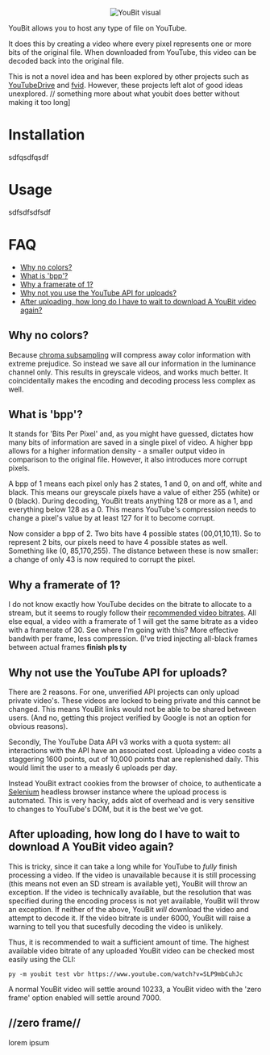 <p align="center">
    <img src="https://i.imgur.com/SsCzuP3.png" alt="YouBit visual">
    </br>
</p>

YouBit allows you to host any type of file on YouTube.

It does this by creating a video where every pixel represents one or more bits of the original file. When downloaded from YouTube, this video can be decoded back into the original file.

This is not a novel idea and has been explored by other projects such as [YouTubeDrive](https://github.com/dzhang314/YouTubeDrive) and [fvid](https://github.com/AlfredoSequeida/fvid). However, these projects left alot of good ideas unexplored.
// something more about what youbit does better without making it too long]


# Installation
sdfqsdfqsdf


# Usage
sdfsdfsdfsdf


# FAQ

- [Why no colors?](#why-no-colors)
- [What is 'bpp'?](#what-is-bpp)
- [Why a framerate of 1?](#why-a-framerate-of-1)
- [Why not you use the YouTube API for uploads?](#why-not-use-the-youtube-api-for-uploads)
- [After uploading, how long do I have to wait to download A YouBit video again?](#after-uploading-how-long-do-i-have-to-wait-to-download-a-youbit-video-again)


## Why no colors?
Because [chroma subsampling](https://en.wikipedia.org/wiki/Chroma_subsampling) will compress away color information with extreme prejudice. So instead we save all our information in the luminance channel only. This results in greyscale videos, and works much better. It coincidentally makes the encoding and decoding process less complex as well.

## What is 'bpp'?
It stands for 'Bits Per Pixel' and, as you might have guessed, dictates how many bits of information are saved in a single pixel of video. A higher bpp allows for a higher information density - a smaller output video in comparison to the original file.
However, it also introduces more corrupt pixels.

A bpp of 1 means each pixel only has 2 states, 1 and 0, on and off, white and black. This means our greyscale pixels have a value of either 255 (white) or 0 (black). During decoding, YouBit treats anything 128 or more as a 1, and everything below 128 as a 0. This means YouTube's compression needs to change a pixel's value by at least 127 for it to become corrupt.

Now consider a bpp of 2. Two bits have 4 possible states (00,01,10,11). So to represent 2 bits, our pixels need to have 4 possible states as well. Something like (0, 85,170,255). The distance between these is now smaller: a change of only 43 is now required to corrupt the pixel.

## Why a framerate of 1?
I do not know exactly how YouTube decides on the bitrate to allocate to a stream, but it seems to rougly follow their [recommended video bitrates](https://support.google.com/youtube/answer/1722171?hl=en#zippy=%2Cbitrate). All else equal, a video with a framerate of 1 will get the same bitrate as a video with a framerate of 30. See where I'm going with this? More effective bandwith per frame, less compression.
(I've tried injecting all-black frames between actual frames **finish pls ty**

## Why not use the YouTube API for uploads?
There are 2 reasons. For one, unverified API projects can only upload private video's. These videos are locked to being private and this cannot be changed. This means YouBit links would not be able to be shared between users. (And no, getting this project verified by Google is not an option for obvious reasons).

Secondly, The YouTube Data API v3 works with a quota system: all interactions with the API have an associated cost. Uploading a video costs a staggering 1600 points, out of 10,000 points that are replenished daily. This would limit the user to a measly 6 uploads per day.

Instead YouBit extract cookies from the browser of choice, to authenticate a [Selenium](https://www.selenium.dev/) headless browser instance where the upload process is automated. This is very hacky, adds alot of overhead and is very sensitive to changes to YouTube's DOM, but it is the best we've got.

## After uploading, how long do I have to wait to download A YouBit video again?
This is tricky, since it can take a long while for YouTube to *fully* finish processing a video.
If the video is unavailable because it is still processing (this means not even an SD stream is available yet), YouBit will throw an exception.
If the video is technically available, but the resolution that was specified during the encoding process is not yet available, YouBit will throw an exception.
If neither of the above, YouBit *will* download the video and attempt to decode it. If the video bitrate is under 6000, YouBit will raise a warning to tell you that sucesfully decoding the video is unlikely.

Thus, it is recommended to wait a sufficient amount of time. The highest available video bitrate of any uploaded YouBit video can be checked most easily using the CLI:
```
py -m youbit test vbr https://www.youtube.com/watch?v=SLP9mbCuhJc
```
A normal YouBit video will settle around 10233, a YouBit video with the 'zero frame' option enabled will settle around 7000.

## //zero frame//
lorem ipsum
